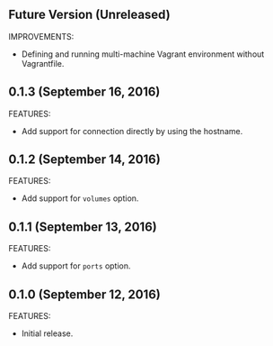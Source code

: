 ## Future Version (Unreleased)

IMPROVEMENTS:

  - Defining and running multi-machine Vagrant environment without Vagrantfile.

## 0.1.3 (September 16, 2016)

FEATURES:

  - Add support for connection directly by using the hostname.

## 0.1.2 (September 14, 2016)

FEATURES:

  - Add support for `volumes` option.

## 0.1.1 (September 13, 2016)

FEATURES:

  - Add support for `ports` option.

## 0.1.0 (September 12, 2016)

FEATURES:

  - Initial release.

